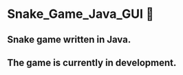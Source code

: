 # Snake_Game_Java_GUI 🐍
## Snake game written in Java. <br/>
## The game is currently in development.
